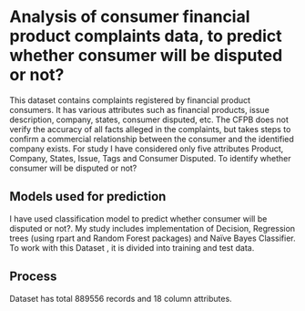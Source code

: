 # Analysis of consumer financial product complaints data, to predict whether consumer will be disputed or not?
This dataset contains complaints registered by financial product consumers. It has various attributes such as financial products, issue description, company, states, consumer disputed, etc. The CFPB does not verify the accuracy of all facts alleged in the complaints, but takes steps to confirm a commercial relationship between the consumer and the identified company exists.
For study I have considered only five attributes Product, Company, States, Issue, Tags and Consumer Disputed. To identify whether consumer will be disputed or not?

## Models used for prediction
I have used classification model to predict whether consumer will be disputed or not?. My study includes implementation of Decision, Regression trees (using rpart and Random Forest packages) and Naïve Bayes Classifier. To work with this Dataset , it is divided into training and test data.

## Process
Dataset has total 889556 records and 18 column attributes.
